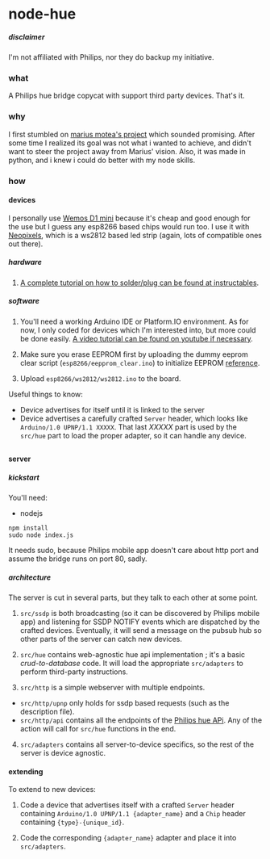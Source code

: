 # node-hue
##### disclaimer
I'm not affiliated with Philips, nor they do backup my initiative.

### what
A Philips hue bridge copycat with support third party devices.
That's it.

### why
I first stumbled on [marius motea's project](https://github.com/mariusmotea/diyHue) which sounded promising. After some time I realized its goal was not what i wanted to achieve, and didn't want to steer the project away from Marius' vision. Also, it was made in python, and i knew i could do better with my node skills.

### how
#### devices
I personally use [Wemos D1 mini](https://wiki.wemos.cc/products:d1:d1_mini) because it's cheap and good enough for the use but I guess any esp8266 based chips would run too. I use it with [Neopixels](https://www.adafruit.com/product/1138), which is a ws2812 based led strip (again, lots of compatible ones out there).

##### hardware
1. [A complete tutorial on how to solder/plug can be found at instructables](http://www.instructables.com/id/ESP8266-controlling-Neopixel-LEDs-using-Arduino-ID/).

##### software
1. You'll need a working Arduino IDE or Platform.IO environment. As for now, I only coded for devices which I'm interested into, but more could be done easily. [A video tutorial can be found on youtube if necessary](https://www.youtube.com/watch?v=q2k3CzT5qE0).

2. Make sure you erase EEPROM first by uploading the dummy eeprom clear script (`esp8266/eepprom_clear.ino`) to initialize EEPROM [reference](http://forum.arduino.cc/index.php?topic=218530.0).

3. Upload `esp8266/ws2812/ws2812.ino` to the board.

Useful things to know:

- Device advertises for itself until it is linked to the server
- Device advertises a carefully crafted `Server` header, which looks like `Arduino/1.0 UPNP/1.1 XXXXX`. That last _XXXXX_ part is used by the `src/hue` part to load the proper adapter, so it can handle any device.

##
#### server
##### kickstart
You'll need:
- nodejs

```
npm install
sudo node index.js
```

It needs sudo, because Philips mobile app doesn't care about http port and assume the bridge runs on port 80, sadly.

##### architecture
The server is cut in several parts, but they talk to each other at some point.

1. `src/ssdp` is both broadcasting (so it can be discovered by Philips mobile app) and listening for SSDP NOTIFY events which are dispatched by the crafted devices. Eventually, it will send a message on the pubsub hub so other parts of the server can catch new devices.

2. `src/hue` contains web-agnostic hue api implementation ; it's a basic _crud-to-database_ code. It will load the appropriate `src/adapters` to perform third-party instructions.

3. `src/http` is a simple webserver with multiple endpoints.
  - `src/http/upnp` only holds for ssdp based requests (such as the description file).
  - `src/http/api` contains all the endpoints of the [Philips hue APi](https://www.developers.meethue.com/philips-hue-api). Any of the action will call for `src/hue` functions in the end.

4. `src/adapters` contains all server-to-device specifics, so the rest of the server is device agnostic.

#### extending

To extend to new devices:

1. Code a device that advertises itself with a crafted `Server` header containing `Arduino/1.0 UPNP/1.1 {adapter_name}` and a `Chip` header containing `{type}-{unique_id}`.

2. Code the corresponding `{adapter_name}` adapter and place it into `src/adapters`.
